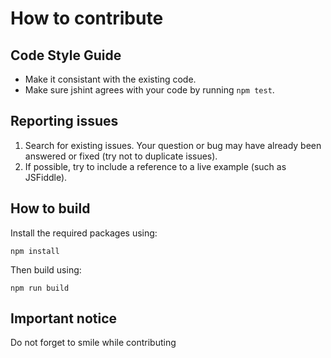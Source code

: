 # How to contribute

## Code Style Guide

* Make it consistant with the existing code.
* Make sure jshint agrees with your code by running ```npm test```.

## Reporting issues
1. Search for existing issues. Your question or bug may have already been answered or fixed (try not to duplicate issues).
2. If possible, try to include a reference to a live example (such as JSFiddle).

## How to build
Install the required packages using:
```
npm install
```

Then build using:
```
npm run build
```

## Important notice
Do not forget to smile while contributing